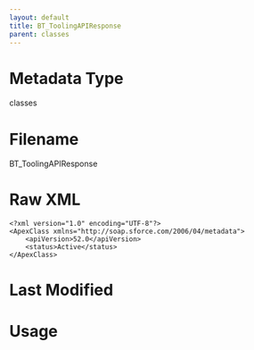 ```yaml
---
layout: default
title: BT_ToolingAPIResponse
parent: classes
---
```

# Metadata Type
classes


# Filename 
BT_ToolingAPIResponse


# Raw XML
```
<?xml version="1.0" encoding="UTF-8"?>
<ApexClass xmlns="http://soap.sforce.com/2006/04/metadata">
    <apiVersion>52.0</apiVersion>
    <status>Active</status>
</ApexClass>
```


# Last Modified


# Usage
